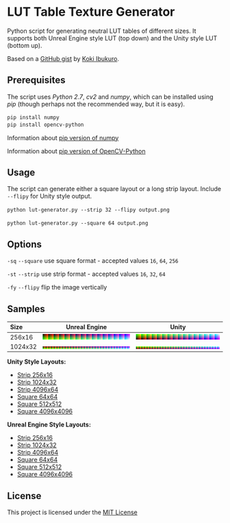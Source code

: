 # LUT Table Texture Generator

Python script for generating neutral LUT tables of different sizes. It supports both Unreal Engine style LUT (top down) and the Unity style LUT (bottom up).

Based on a [GitHub gist](https://gist.github.com/asus4/09b1f5403c63ceab5ae34710cbe2809e) by [Koki Ibukuro](https://gist.github.com/asus4).

## Prerequisites

The script uses *Python 2.7*, *cv2* and *numpy*, which can be installed using *pip* (though perhaps not the recommended way, but it is easy).

```bash
pip install numpy
pip install opencv-python
```

Information about [pip version of numpy](https://pypi.org/project/numpy/)

Information about [pip version of OpenCV-Python](https://pypi.org/project/opencv-python/)

## Usage

The script can generate either a square layout or a long strip layout. Include `--flipy` for Unity style output.

`python lut-generator.py --strip 32 --flipy output.png`

`python lut-generator.py --square 64 output.png`

## Options

`-sq` `--square` use square format - accepted values `16`, `64`, `256`

`-st` `--strip` use strip format - accepted values `16`, `32`, `64`

`-fy` `--flipy` flip the image vertically

## Samples

| Size | Unreal Engine | Unity |
| :--- | --- | --- |
| 256x16 | ![strip 256x16](samples/unreal/lut_strip_16_256x16.png) | ![lut_strip_16_256x16](samples/unity/lut_strip_16_256x16.png) |
| 1024x32 | ![strip 1024x32](samples/unreal/lut_strip_32_1024x32.png) | ![strip 1024x32](samples/unity/lut_strip_32_1024x32.png) |

**Unity Style Layouts:**

- [Strip 256x16](samples/unity/lut_strip_16_256x16.png)
- [Strip 1024x32](samples/unity/lut_strip_32_1024x32.png)
- [Strip 4096x64](samples/unity/lut_strip_64_4096x64.png)
- [Square 64x64](samples/unity/lut_square_16_64x64.png)
- [Square 512x512](samples/unity/lut_square_64_512x512.png)
- [Square 4096x4096](samples/unity/lut_square_256_4096x4096.png)


**Unreal Engine Style Layouts:**

- [Strip 256x16](samples/unreal/lut_strip_16_256x16.png)
- [Strip 1024x32](samples/unreal/lut_strip_32_1024x32.png)
- [Strip 4096x64](samples/unreal/lut_strip_64_4096x64.png)
- [Square 64x64](samples/unreal/lut_square_16_64x64.png)
- [Square 512x512](samples/unreal/lut_square_64_512x512.png)
- [Square 4096x4096](samples/unreal/lut_square_256_4096x4096.png)

## License

This project is licensed under the [MIT License](LICENSE)